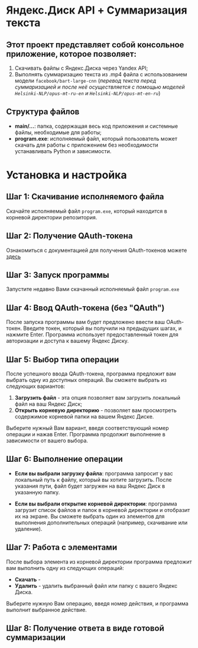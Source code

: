 # Яндекс.Диск API + Суммаризация текста

## Этот проект представляет собой консольное приложение, которое позволяет:
1. Скачивать файлы с Яндекс.Диска через Yandex API;
2. Выполнять суммаризацию текста из .mp4 файла с использованием модели `facebook/bart-large-cnn` (*перевод текста перед суммаризацией и после неё осуществляется с помощью моделей `Helsinki-NLP/opus-mt-ru-en` и `Helsinki-NLP/opus-mt-en-ru`*)

## Структура файлов
- **main/...**: папка, содержащая весь код приложения и системные файлы, необходимые для работы;
- **program.exe**: исполняемый файл, который пользователь может скачать для работы с приложением без необходимости устанавливать Python и зависимости.

# Установка и настройка

## Шаг 1: Скачивание исполняемого файла
Скачайте исполняемый файл `program.exe`, который находится в корневой директории репозитория.

## Шаг 2: Получение QAuth-токена
Ознакомиться с документацией для получения QAuth-токенов можете [здесь](https://yandex.ru/dev/disk-api/doc/ru/concepts/quickstart)

## Шаг 3: Запуск программы
Запустите недавно Вами скачанный исполняемый файл `program.exe`

## Шаг 4: Ввод QAuth-токена (без "QAuth")
После запуска программы вам будет предложено ввести ваш OAuth-токен. Введите токен, который вы получили на предыдущих шагах, и нажмите Enter. Программа использует предоставленный токен для авторизации и доступа к вашему Яндекс Диску.

## Шаг 5: Выбор типа операции
После успешного ввода QAuth-токена, программа предложит вам выбрать одну из доступных операций. Вы сможете выбрать из следующих вариантов:

1. **Загрузить файл** - эта опция позволяет вам загрузить локальный файл на ваш Яндекс Диск;
2. **Открыть корневую директорию** - позволяет вам просмотреть содержимое корневой папки на вашем Яндекс Диске.

Выберите нужный Вам вариант, введя соответствующий номер операции и нажав Enter. Программа продолжит выполнение в зависимости от вашего выбора.

## Шаг 6: Выполнение операции

- **Если вы выбрали загрузку файла**: программа запросит у вас локальный путь к файлу, который вы хотите загрузить. После указания пути, файл будет загружен на ваш Яндекс Диск в указанную папку.
  
- **Если вы выбрали открытие корневой директории**: программа загрузит список файлов и папок в корневой директории и отобразит их на экране. Вы сможете выбрать один из элементов для выполнения дополнительных операций (например, скачивание или удаление).

## Шаг 7: Работа с элементами

После выбора элемента из корневой директории программа предложит вам выполнить одну из следующих операций:

- **Скачать** - 
- **Удалить** - удалить выбранный файл или папку с вашего Яндекс Диска.

Выберите нужную Вам операцию, введя номер действия, и программа выполнит выбранное действие.

## Шаг 8: Получение ответа в виде готовой суммаризации
